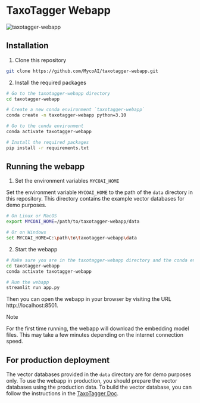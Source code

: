 # TaxoTagger Webapp

![taxotagger-webapp](images/TaxoTagger-webapp.gif)


## Installation

1. Clone this repository
```bash
git clone https://github.com/MycoAI/taxotagger-webapp.git
```

2. Install the required packages
```bash
# Go to the taxotagger-webapp directory
cd taxotagger-webapp

# Create a new conda environment `taxotagger-webapp`
conda create -n taxotagger-webapp python=3.10

# Go to the conda environment
conda activate taxotagger-webapp

# Install the required packages
pip install -r requirements.txt
```

## Running the webapp

1. Set the environment variables `MYCOAI_HOME`

Set the environment variable `MYCOAI_HOME` to the path of the `data` directory in this repository. This directory contains the example vector databases for demo purposes.

```bash
# On Linux or MacOS
export MYCOAI_HOME=/path/to/taxotagger-webapp/data

# Or on Windows
set MYCOAI_HOME=C:\path\to\taxotagger-webapp\data
```

2. Start the webapp
```bash
# Make sure you are in the taxotagger-webapp directory and the conda environment is activated
cd taxotagger-webapp
conda activate taxotagger-webapp

# Run the webapp
streamlit run app.py
```

Then you can open the webapp in your browser by visiting the URL http://localhost:8501.

> [!NOTE]
> For the first time running, the webapp will download the embedding model files. This may take a few minutes depending on the internet connection speed.

## For production deployment

The vector databases provided in the `data` directory are for demo purposes only. To use the webapp in production, you should prepare the vector databases using the production data. To build the vector database, you can follow the instructions in the [TaxoTagger Doc](https://mycoai.github.io/taxotagger/latest/quickstart/#build-a-vector-database).